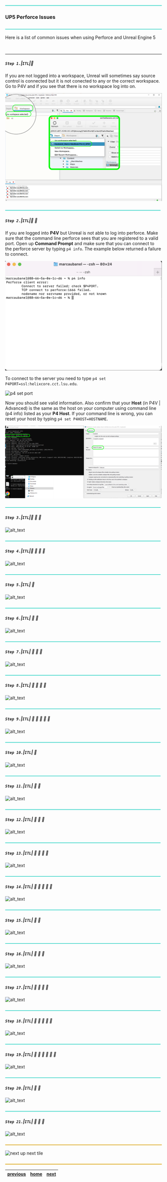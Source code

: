 ![](images/line3.png)

### UP5 Perforce Issues

![](images/line3.png)

Here is a list of common issues when using Perforce and Unreal Engine 5

<br>

---


##### `Step 1.`\|`ITL`|:small_blue_diamond:

If you are not logged into a workspace, Unreal will sometimes say source control is connected but it is not conected to any or the correct workspace.  Go to P4V and if you see that there is no workspace log into on.

![make sure you are logged into a workspace](images/noValidWorksspaceP4v.png)

![](images/line2.png)

##### `Step 2.`\|`ITL`|:small_blue_diamond: :small_blue_diamond: 

If you are logged into **P4V** but Unreal is not able to log into perforce.  Make sure that the command line perforce sees that you are registered to a valid port.  Open up **Command Prompt** and make sure that you can connect to the perforce server by typing `p4 info`.  The example below returned a failure to connect.

![p4 port failure](images/p4PortFailure.png)

To connect to the server you need to type `p4 set P4PORT=ssl:helixcore.cct.lsu.edu`.

![p4 set port](images/p4PortSet.jpg)

Now you should see valid information.  Also confirm that your **Host** (in P4V | Advanced) is the same as the host on your computer using command line (p4 info) listed as your **P4 Host**.  If your command line is wrong, you can reset your host by typing `p4 set P4HOST=HOSTNAME`.

![p4 host](images/CorrectWorkspace.png)

![](images/line2.png)

##### `Step 3.`\|`ITL`|:small_blue_diamond: :small_blue_diamond: :small_blue_diamond:

![alt_text](images/.jpg)

![](images/line2.png)

##### `Step 4.`\|`ITL`|:small_blue_diamond: :small_blue_diamond: :small_blue_diamond: :small_blue_diamond:

![alt_text](images/.jpg)

![](images/line2.png)

##### `Step 5.`\|`ITL`| :small_orange_diamond:

![alt_text](images/.jpg)

![](images/line2.png)

##### `Step 6.`\|`ITL`| :small_orange_diamond: :small_blue_diamond:

![alt_text](images/.jpg)

![](images/line2.png)

##### `Step 7.`\|`ITL`| :small_orange_diamond: :small_blue_diamond: :small_blue_diamond:

![alt_text](images/.jpg)

![](images/line2.png)

##### `Step 8.`\|`ITL`| :small_orange_diamond: :small_blue_diamond: :small_blue_diamond: :small_blue_diamond:

![alt_text](images/.jpg)

![](images/line2.png)

##### `Step 9.`\|`ITL`| :small_orange_diamond: :small_blue_diamond: :small_blue_diamond: :small_blue_diamond: :small_blue_diamond:

![alt_text](images/.jpg)

![](images/line2.png)

##### `Step 10.`\|`ITL`| :large_blue_diamond:

![alt_text](images/.jpg)

![](images/line2.png)

##### `Step 11.`\|`ITL`| :large_blue_diamond: :small_blue_diamond: 

![alt_text](images/.jpg)

![](images/line2.png)


##### `Step 12.`\|`ITL`| :large_blue_diamond: :small_blue_diamond: :small_blue_diamond: 

![alt_text](images/.jpg)

![](images/line2.png)

##### `Step 13.`\|`ITL`| :large_blue_diamond: :small_blue_diamond: :small_blue_diamond:  :small_blue_diamond: 

![alt_text](images/.jpg)

![](images/line2.png)

##### `Step 14.`\|`ITL`| :large_blue_diamond: :small_blue_diamond: :small_blue_diamond: :small_blue_diamond:  :small_blue_diamond: 

![alt_text](images/.jpg)

![](images/line2.png)

##### `Step 15.`\|`ITL`| :large_blue_diamond: :small_orange_diamond: 

![alt_text](images/.jpg)

![](images/line2.png)

##### `Step 16.`\|`ITL`| :large_blue_diamond: :small_orange_diamond:   :small_blue_diamond: 

![alt_text](images/.jpg)

![](images/line2.png)

##### `Step 17.`\|`ITL`| :large_blue_diamond: :small_orange_diamond: :small_blue_diamond: :small_blue_diamond:

![alt_text](images/.jpg)

![](images/line2.png)

##### `Step 18.`\|`ITL`| :large_blue_diamond: :small_orange_diamond: :small_blue_diamond: :small_blue_diamond: :small_blue_diamond:

![alt_text](images/.jpg)

![](images/line2.png)

##### `Step 19.`\|`ITL`| :large_blue_diamond: :small_orange_diamond: :small_blue_diamond: :small_blue_diamond: :small_blue_diamond: :small_blue_diamond:

![alt_text](images/.jpg)

![](images/line2.png)

##### `Step 20.`\|`ITL`| :large_blue_diamond: :large_blue_diamond:

![alt_text](images/.jpg)

![](images/line2.png)

##### `Step 21.`\|`ITL`| :large_blue_diamond: :large_blue_diamond: :small_blue_diamond:

![alt_text](images/.jpg)

![](images/line.png)

<!-- <img src="https://via.placeholder.com/1000x100/45D7CA/000000/?text=Next Up - ADD NEXT TITLE"> -->
![next up next tile](images/banner.png)

![](images/line.png)

| [previous]()| [home](README.md#user-content-ue4-lighting) | [next]()|
|---|---|---|
